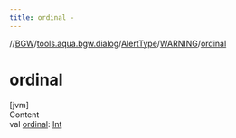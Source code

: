 ```yaml
---
title: ordinal -
---
```

//[BGW](../../../../index.md)/[tools.aqua.bgw.dialog](../../index.md)/[AlertType](../index.md)/[WARNING](index.md)/[ordinal](ordinal.md)



# ordinal  
[jvm]  
Content  
val [ordinal](ordinal.md): [Int](https://kotlinlang.org/api/latest/jvm/stdlib/kotlin/-int/index.html)  



